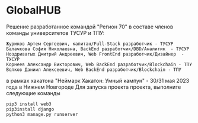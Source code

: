 # GlobalHUB
Решение разработанное командой "Регион 70" в составе членов команды университетов ТУСУР и ТПУ:
```
Журиков Артем Сергеевич, капитан/Full-Stack разработчик - ТУСУР
Балачкова София Николаевна, BackEnd разработчик/DBD/Аналитик  - ТУСУР
Ноздриватых Дмитрий Андреевич, Web FrontEnd разработчик/Дизайнер  - ТУСУР
Корнеев Александр Викторович, Web BackEnd разработчик/Blockchain - ТПУ
Волков Даниил Алексеевич, Web BackEnd разработчик/Blockchain - ТПУ
```
в рамках хакатона "Неймарк Хакатон: Умный кампун" - 30/31 мая 2023 года в Нижнем Новгороде
Для запуска проекта проекта, выполните следующие команды
```
pip3 install web3
pip3install django
python3 manage.py runserver
```
